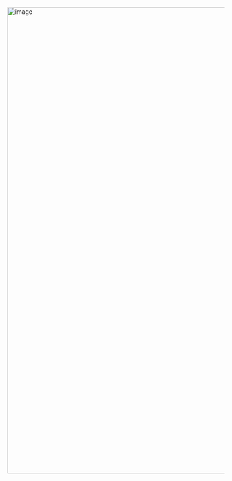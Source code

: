 <img width="1920" height="1080" alt="image" src="https://github.com/user-attachments/assets/2b687193-33fa-4c19-8f64-fbf5906d00bc" />
